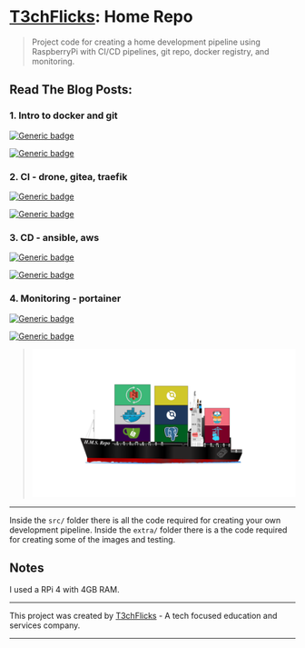 # [T3chFlicks](https://t3chflicks.org): Home Repo
> Project code for creating a home development pipeline using RaspberryPi with CI/CD pipelines, git repo, docker registry, and monitoring.

## Read The Blog Posts:
### 1. Intro to docker and git
[![Generic badge](https://img.shields.io/badge/Blog_Post-Github-orange.svg)](./blog_posts/1_home-devops-pipeline-a-junior-engineers-tale.md)

[![Generic badge](https://img.shields.io/badge/Blog_Post-Medium-blue.svg)](https://medium.com/@t3chflicks/home-devops-pipeline-a-junior-engineers-tale-1-4-336ed07a6ec0)


### 2. CI - drone, gitea, traefik
[![Generic badge](https://img.shields.io/badge/Blog_Post-Github-orange.svg)](./blog_posts/2_home-devops-pipeline-a-junior-engineers-tale.md)

[![Generic badge](https://img.shields.io/badge/Blog_Post-Medium-blue.svg)](https://medium.com/@t3chflicks/home-devops-pipeline-a-junior-engineers-tale-2-4-7be3e3c292c)

### 3. CD - ansible, aws
[![Generic badge](https://img.shields.io/badge/Blog_Post-Github-orange.svg)](./blog_posts/3_home-devops-pipeline-a-junior-engineers-tale.md)

[![Generic badge](https://img.shields.io/badge/Blog_Post-Medium-blue.svg)](https://medium.com/@t3chflicks/home-devops-pipeline-a-junior-engineers-tale-3-4-5f61c5245934)

### 4. Monitoring - portainer

[![Generic badge](https://img.shields.io/badge/Blog_Post-Github-orange.svg)](./blog_posts/4_home-devops-pipeline-a-junior-engineers-tale.md)

[![Generic badge](https://img.shields.io/badge/Blog_Post-Medium-blue.svg)](https://t3chflicks.medium.com/home-devops-pipeline-a-junior-engineers-tale-4-4-5db7c1610e3e)

> ![](./containership.png)

---

Inside the `src/` folder there is all the code required for creating your own development pipeline.
Inside the `extra/` folder there is a the code required for creating some of the images and testing.

## Notes
I used a RPi 4 with 4GB RAM.

---

This project was created by [T3chFlicks](https://t3chflicks.org) - A tech focused education and services company.

---

